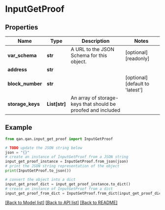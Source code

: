 # InputGetProof


## Properties

Name | Type | Description | Notes
------------ | ------------- | ------------- | -------------
**var_schema** | **str** | A URL to the JSON Schema for this object. | [optional] [readonly] 
**address** | **str** |  | 
**block_number** | **str** |  | [optional] [default to 'latest']
**storage_keys** | **List[str]** | An array of storage-keys that should be proofed and included | 

## Example

```python
from qan.qan.input_get_proof import InputGetProof

# TODO update the JSON string below
json = "{}"
# create an instance of InputGetProof from a JSON string
input_get_proof_instance = InputGetProof.from_json(json)
# print the JSON string representation of the object
print(InputGetProof.to_json())

# convert the object into a dict
input_get_proof_dict = input_get_proof_instance.to_dict()
# create an instance of InputGetProof from a dict
input_get_proof_from_dict = InputGetProof.from_dict(input_get_proof_dict)
```
[[Back to Model list]](../README.md#documentation-for-models) [[Back to API list]](../README.md#documentation-for-api-endpoints) [[Back to README]](../README.md)


